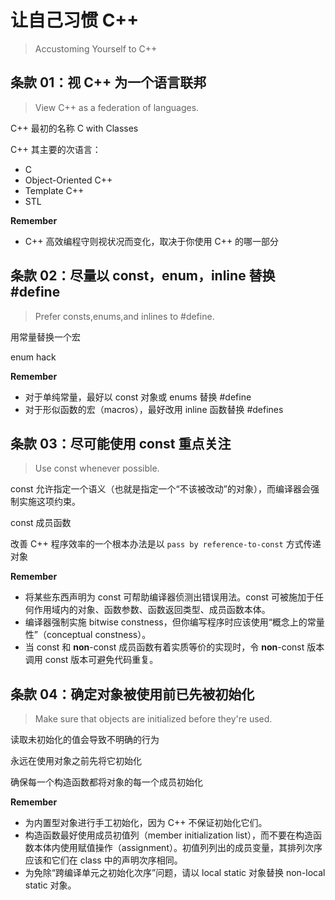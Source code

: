 # 让自己习惯 C++
> Accustoming Yourself to C++

## 条款 01：视 C++ 为一个语言联邦
> View C++ as a federation of languages.

C++ 最初的名称 C with Classes

C++ 其主要的次语言：

- C
- Object-Oriented C++
- Template C++
- STL

**Remember**

- C++ 高效编程守则视状况而变化，取决于你使用 C++ 的哪一部分

## 条款 02：尽量以 const，enum，inline 替换 #define
> Prefer consts,enums,and inlines to #define.

用常量替换一个宏

enum hack

**Remember**

- 对于单纯常量，最好以 const 对象或 enums 替换 #define
- 对于形似函数的宏（macros），最好改用 inline 函数替换 #defines

## 条款 03：尽可能使用 const **重点关注**
> Use const whenever possible.

const 允许指定一个语义（也就是指定一个“不该被改动”的对象），而编译器会强制实施这项约束。

const 成员函数

改善 C++ 程序效率的一个根本办法是以 `pass by reference-to-const` 方式传递对象

**Remember**

- 将某些东西声明为 const 可帮助编译器侦测出错误用法。const 可被施加于任何作用域内的对象、函数参数、函数返回类型、成员函数本体。
- 编译器强制实施 bitwise constness，但你编写程序时应该使用“概念上的常量性”（conceptual constness）。
- 当 const 和 **non**-const 成员函数有着实质等价的实现时，令 **non**-const 版本调用 const 版本可避免代码重复。

## 条款 04：确定对象被使用前已先被初始化
> Make sure that objects are initialized before they're used.

读取未初始化的值会导致不明确的行为

永远在使用对象之前先将它初始化

确保每一个构造函数都将对象的每一个成员初始化

**Remember**

- 为内置型对象进行手工初始化，因为 C++ 不保证初始化它们。
- 构造函数最好使用成员初值列（member initialization list），而不要在构造函数本体内使用赋值操作（assignment）。初值列列出的成员变量，其排列次序应该和它们在 class 中的声明次序相同。
- 为免除“跨编译单元之初始化次序”问题，请以 local static 对象替换 non-local static 对象。
